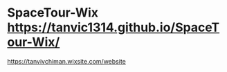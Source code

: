 # SpaceTour-Wix https://tanvic1314.github.io/SpaceTour-Wix/
https://tanvivchiman.wixsite.com/website

